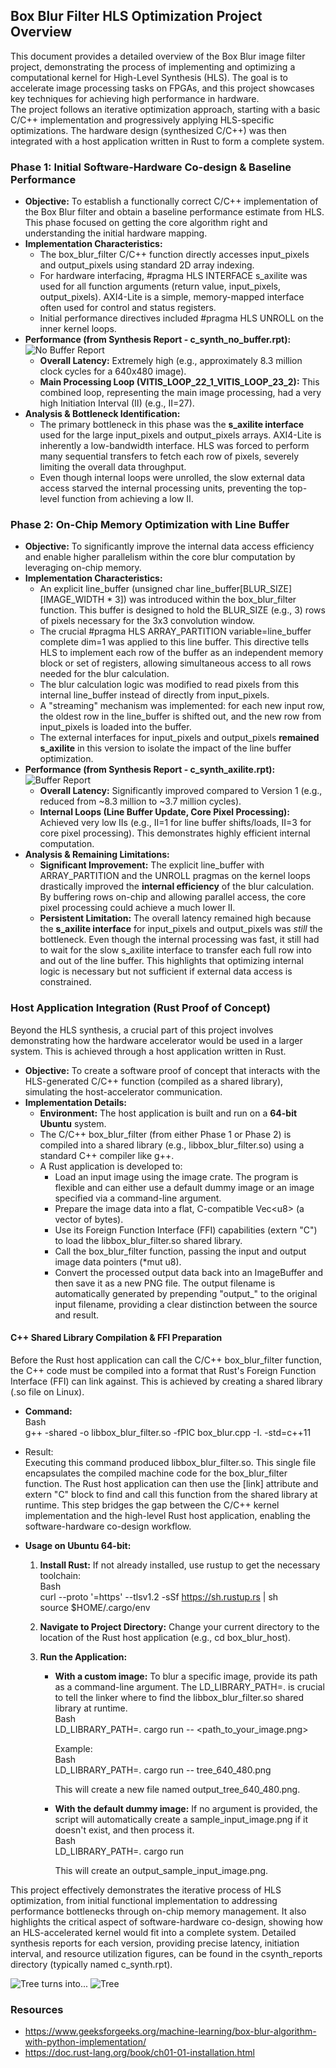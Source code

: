 ## **Box Blur Filter HLS Optimization Project Overview**

This document provides a detailed overview of the Box Blur image filter project, demonstrating the process of implementing and optimizing a computational kernel for High-Level Synthesis (HLS). The goal is to accelerate image processing tasks on FPGAs, and this project showcases key techniques for achieving high performance in hardware.  
The project follows an iterative optimization approach, starting with a basic C/C++ implementation and progressively applying HLS-specific optimizations. The hardware design (synthesized C/C++) was then integrated with a host application written in Rust to form a complete system.

### **Phase 1: Initial Software-Hardware Co-design & Baseline Performance**

* **Objective:** To establish a functionally correct C/C++ implementation of the Box Blur filter and obtain a baseline performance estimate from HLS. This phase focused on getting the core algorithm right and understanding the initial hardware mapping.  
* **Implementation Characteristics:**  
  * The box\_blur\_filter C/C++ function directly accesses input\_pixels and output\_pixels using standard 2D array indexing.  
  * For hardware interfacing, \#pragma HLS INTERFACE s\_axilite was used for all function arguments (return value, input\_pixels, output\_pixels). AXI4-Lite is a simple, memory-mapped interface often used for control and status registers.  
  * Initial performance directives included \#pragma HLS UNROLL on the inner kernel loops.  
* **Performance (from Synthesis Report \- c\_synth_no_buffer.rpt):**  
![No Buffer Report](images/report_no_buffer.png)
  * **Overall Latency:** Extremely high (e.g., approximately 8.3 million clock cycles for a 640x480 image).  
  * **Main Processing Loop (VITIS\_LOOP\_22\_1\_VITIS\_LOOP\_23\_2):** This combined loop, representing the main image processing, had a very high Initiation Interval (II) (e.g., II=27).  
* **Analysis & Bottleneck Identification:**  
  * The primary bottleneck in this phase was the **s\_axilite interface** used for the large input\_pixels and output\_pixels arrays. AXI4-Lite is inherently a low-bandwidth interface. HLS was forced to perform many sequential transfers to fetch each row of pixels, severely limiting the overall data throughput.  
  * Even though internal loops were unrolled, the slow external data access starved the internal processing units, preventing the top-level function from achieving a low II.

### **Phase 2: On-Chip Memory Optimization with Line Buffer**

* **Objective:** To significantly improve the internal data access efficiency and enable higher parallelism within the core blur computation by leveraging on-chip memory.  
* **Implementation Characteristics:**  
  * An explicit line\_buffer (unsigned char line\_buffer\[BLUR\_SIZE\]\[IMAGE\_WIDTH \* 3\]) was introduced within the box\_blur\_filter function. This buffer is designed to hold the BLUR\_SIZE (e.g., 3\) rows of pixels necessary for the 3x3 convolution window.  
  * The crucial \#pragma HLS ARRAY\_PARTITION variable=line\_buffer complete dim=1 was applied to this line buffer. This directive tells HLS to implement each row of the buffer as an independent memory block or set of registers, allowing simultaneous access to all rows needed for the blur calculation.  
  * The blur calculation logic was modified to read pixels from this internal line\_buffer instead of directly from input\_pixels.  
  * A "streaming" mechanism was implemented: for each new input row, the oldest row in the line\_buffer is shifted out, and the new row from input\_pixels is loaded into the buffer.  
  * The external interfaces for input\_pixels and output\_pixels **remained s\_axilite** in this version to isolate the impact of the line buffer optimization.  
* **Performance (from Synthesis Report \- c\_synth_axilite.rpt):**  
![Buffer Report](images/report_buffer.png)
  * **Overall Latency:** Significantly improved compared to Version 1 (e.g., reduced from \~8.3 million to \~3.7 million cycles).  
  * **Internal Loops (Line Buffer Update, Core Pixel Processing):** Achieved very low IIs (e.g., II=1 for line buffer shifts/loads, II=3 for core pixel processing). This demonstrates highly efficient internal computation.  
* **Analysis & Remaining Limitations:**  
  * **Significant Improvement:** The explicit line\_buffer with ARRAY\_PARTITION and the UNROLL pragmas on the kernel loops drastically improved the **internal efficiency** of the blur calculation. By buffering rows on-chip and allowing parallel access, the core pixel processing could achieve a much lower II.  
  * **Persistent Limitation:** The overall latency remained high because the **s\_axilite interface** for input\_pixels and output\_pixels was *still* the bottleneck. Even though the internal processing was fast, it still had to wait for the slow s\_axilite interface to transfer each full row into and out of the line buffer. This highlights that optimizing internal logic is necessary but not sufficient if external data access is constrained.



### **Host Application Integration (Rust Proof of Concept)**

Beyond the HLS synthesis, a crucial part of this project involves demonstrating how the hardware accelerator would be used in a larger system. This is achieved through a host application written in Rust.

* **Objective:** To create a software proof of concept that interacts with the HLS-generated C/C++ function (compiled as a shared library), simulating the host-accelerator communication.  
* **Implementation Details:**  
  * **Environment:** The host application is built and run on a **64-bit Ubuntu** system.  
  * The C/C++ box\_blur\_filter (from either Phase 1 or Phase 2\) is compiled into a shared library (e.g., libbox\_blur\_filter.so) using a standard C++ compiler like g++.  
  * A Rust application is developed to:  
    * Load an input image using the image crate. The program is flexible and can either use a default dummy image or an image specified via a command-line argument.  
    * Prepare the image data into a flat, C-compatible Vec\<u8\> (a vector of bytes).  
    * Use its Foreign Function Interface (FFI) capabilities (extern "C") to load the libbox\_blur\_filter.so shared library.  
    * Call the box\_blur\_filter function, passing the input and output image data pointers (\*mut u8).  
    * Convert the processed output data back into an ImageBuffer and then save it as a new PNG file. The output filename is automatically generated by prepending "output\_" to the original input filename, providing a clear distinction between the source and result.  
    
#### **C++ Shared Library Compilation & FFI Preparation**

Before the Rust host application can call the C/C++ box\_blur\_filter function, the C++ code must be compiled into a format that Rust's Foreign Function Interface (FFI) can link against. This is achieved by creating a shared library (.so file on Linux).

* **Command:**  
  Bash  
  g++ \-shared \-o libbox\_blur\_filter.so \-fPIC box\_blur.cpp \-I. \-std=c++11  
* Result:  
  Executing this command produced libbox\_blur\_filter.so. This single file encapsulates the compiled machine code for the box\_blur\_filter function. The Rust host application can then use the \[link\] attribute and extern "C" block to find and call this function from the shared library at runtime. This step bridges the gap between the C/C++ kernel implementation and the high-level Rust host application, enabling the software-hardware co-design workflow.

* **Usage on Ubuntu 64-bit:**  
  1. **Install Rust:** If not already installed, use rustup to get the necessary toolchain:  
     Bash  
     curl \--proto '=https' \--tlsv1.2 \-sSf https://sh.rustup.rs | sh  
     source $HOME/.cargo/env

  2. **Navigate to Project Directory:** Change your current directory to the location of the Rust host application (e.g., cd box\_blur\_host).  
  3. **Run the Application:**  
     * **With a custom image:** To blur a specific image, provide its path as a command-line argument. The LD\_LIBRARY\_PATH=. is crucial to tell the linker where to find the libbox\_blur\_filter.so shared library at runtime.  
       Bash  
       LD\_LIBRARY\_PATH=. cargo run \-- \<path\_to\_your\_image.png\>

       Example:  
       Bash  
       LD\_LIBRARY\_PATH=. cargo run \-- tree\_640\_480.png

       This will create a new file named output\_tree\_640\_480.png.  
     * **With the default dummy image:** If no argument is provided, the script will automatically create a sample\_input\_image.png if it doesn't exist, and then process it.  
       Bash  
       LD\_LIBRARY\_PATH=. cargo run

       This will create an output\_sample\_input\_image.png.  

This project effectively demonstrates the iterative process of HLS optimization, from initial functional implementation to addressing performance bottlenecks through on-chip memory management. It also highlights the critical aspect of software-hardware co-design, showing how an HLS-accelerated kernel would fit into a complete system. Detailed synthesis reports for each version, providing precise latency, initiation interval, and resource utilization figures, can be found in the csynth_reports directory (typically named c\_synth.rpt).

![Tree](images/tree_640_480.png)
turns into...
![Tree](images/output_tree_640_480.png)

### Resources
- https://www.geeksforgeeks.org/machine-learning/box-blur-algorithm-with-python-implementation/
- https://doc.rust-lang.org/book/ch01-01-installation.html
